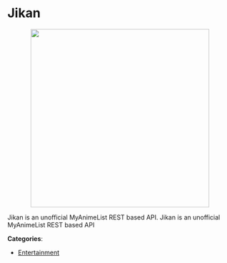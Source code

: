 # Jikan
<p align="center">
    <img width="400" src="https://raw.githubusercontent.com/apis-list/apis-list/apis/jikan/logo_256x256.png" />
</p>

Jikan is an unofficial MyAnimeList REST based API. Jikan is an unofficial MyAnimeList REST based API



**Categories**:
- [Entertainment](https://github.com/apis-list/apis-list#entertainment)





